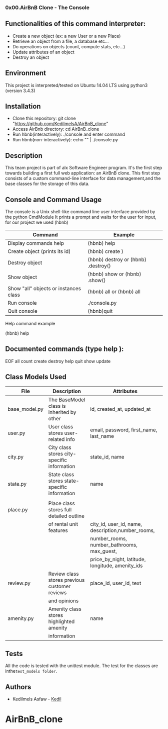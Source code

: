 ### 0x00.AirBnB Clone - The Console

## Functionalities of this command interpreter:

- Create a new object (ex: a new User or a new Place)
- Retrieve an object from a file, a database etc...
- Do operations on objects (count, compute stats, etc...)
- Update attributes of an object
- Destroy an object

## Environment

This project is interpreted/tested on Ubuntu 14.04 LTS using python3 (version 3.4.3)

## Installation

- Clone this repository: git clone "https://github.com/KedilmelsA/AirBnB_clone"
- Access AirBnb directory: cd AirBnB_clone
- Run hbnb(interactively): ./console and enter command
- Run hbnb(non-interactively): echo "<command>" | ./console.py

## Description

This team project is part of alx Software Engineer program. It's the first step towards building a first full web application: an AirBnB clone.
This first step consists of a custom command-line interface for data management,and the base classes for the storage of this data.

## Console and Command Usage

The console is a Unix shell-like command line user interface provided by the python CmdModule It prints a prompt and waits for the user for input, for our project we used (hbnb)

| Command                               | Example                                                     |
| ------------------------------------- | ----------------------------------------------------------- |
| Display commands help                 | (hbnb) help <command>                                       |
| Create object (prints its id)         | (hbnb) create <class>)                                      |
| Destroy object                        | (hbnb) destroy <class> <id> or (hbnb) <class>.destroy(<id>) |
| Show object                           | (hbnb) show <class> <id> or (hbnb) <class>.show(<id>)       |
| Show "all" objects or instances class | (hbnb) all or (hbnb) all <class>                            |
| Run console                           | ./console.py                                                |
| Quit console                          | (hbnb)quit                                                  |

Help command example

(hbnb) help

## Documented commands (type help <topic>):

EOF all count create destroy help quit show update

## Class Models Used

| File          | Description                                   | Attributes                                        |
| ------------- | --------------------------------------------- | ------------------------------------------------- |
| base_model.py | The BaseModel class is inherited by other     | id, created_at, updated_at                        |
| user.py       | User class stores user-related info           | email, password, first_name, last_name            |
| city.py       | City class stores city-specific information   | state_id, name                                    |
| state.py      | State class stores state-specific information | name                                              |
|               |                                               |                                                   |
| place.py      | Place class stores full detailed outline      |                                                   |
|               | of rental unit features                       | city_id, user_id, name, description,number_rooms, |
|               |                                               | number_rooms, number_bathrooms, max_guest,        |
|               |                                               | price_by_night, latitude, longitude, amenity_ids  |
| review.py     | Review class stores previous customer reviews | place_id, user_id, text                           |
|               | and opinions                                  |                                                   |
| amenity.py    | Amenity class stores highlighted amenity      | name                                              |
|               | information                                   |                                                   |

## Tests

All the code is tested with the unittest module. The test for the classes are inthe`test_models folder`.

## Authors

- Kedilmels Asfaw - [Kedil](https://github.com/KedilmelsA/AirBnB_clone)
# AirBnB_clone
